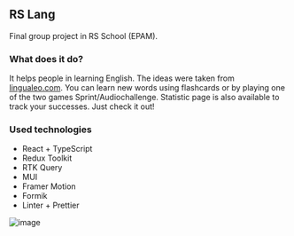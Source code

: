 ## RS Lang

Final group project in RS School (EPAM). 

### What does it do?
It helps people in learning English. The ideas were taken from [lingualeo.com](https://lingualeo.com/).
You can learn new words using flashcards or by playing one of the two games Sprint/Audiochallenge. Statistic page is also available to track your successes. Just check it out!

### Used technologies
 - React + TypeScript
 - Redux Toolkit
 - RTK Query
 - MUI
 - Framer Motion
 - Formik
 - Linter + Prettier

![image](https://cdn.discordapp.com/attachments/574907131363590174/1016438697786363924/unknown.png)
